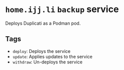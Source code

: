 # `home.ijj.li` `backup` service

Deploys Duplicati as a Podman pod.

## Tags

- `deploy`: Deploys the service
- `update`: Applies updates to the service
- `withdraw`: Un-deploys the service
